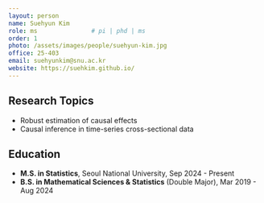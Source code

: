 ```yaml
---
layout: person
name: Suehyun Kim
role: ms               # pi | phd | ms
order: 1
photo: /assets/images/people/suehyun-kim.jpg
office: 25-403
email: suehyunkim@snu.ac.kr
website: https://suehkim.github.io/
---
```


## Research Topics
- Robust estimation of causal effects
- Causal inference in time-series cross-sectional data

## Education
- **M.S. in Statistics**, Seoul National University, Sep 2024 - Present
- **B.S. in Mathematical Sciences & Statistics** (Double Major), Mar 2019 - Aug 2024

